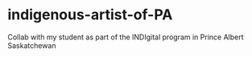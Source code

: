 # indigenous-artist-of-PA
Collab with my student as part of the  INDIgital program in Prince Albert Saskatchewan 
